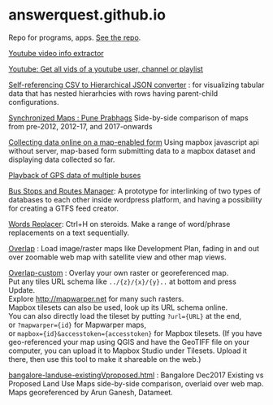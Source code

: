# answerquest.github.io
Repo for programs, apps. [See the repo](https://github.com/answerquest/answerquest.github.io).

[Youtube video info extractor](youtube-info-extractor.html)

[Youtube: Get all vids of a youtube user, channel or playlist](youtube-all-vids-info.html)

[Self-referencing CSV to Hierarchical JSON converter](selfrefCSV_2_hierarchJSON.html) : for visualizing tabular data that has nested hierarhcies with rows having parent-child configurations.

[Synchronized Maps : Pune Prabhags](pune_07-12-17_sync.html) Side-by-side comparison of maps from pre-2012, 2012-17, and 2017-onwards

[Collecting data online on a map-enabled form](form2mapbox-encrypted.html) Using mapbox javascript api without server, map-based form submitting data to a mapbox dataset and displaying data collected so far.

[Playback of GPS data of multiple buses](https://answerquest.github.io/GPSPlayback/)

[Bus Stops and Routes Manager](http://nikhilvj.cu.cc/busroutes/): A prototype for interlinking of two types of databases to each other inside wordpress platform, and having a possibility for creating a GTFS feed creator.

[Words Replacer](words-replacer.html): Ctrl+H on steroids. Make a range of word/phrase replacements on a text sequentially.

[Overlap](overlap.html) : Load image/raster maps like Development Plan, fading in and out over zoomable web map with satellite view and other map views.

[Overlap-custom](overlap-custom.html) : Overlay your own raster or georeferenced map. <br>Put any tiles URL schema like `../{z}/{x}/{y}..` at bottom and press Update. 
<br>Explore <http://mapwarper.net> for many such rasters. 
<br>Mapbox tilesets can also be used, look up its URL schema online.
<br>You can also directly load the tileset by putting `?url={URL}` at the end, 
<br>or `?mapwarper={id}` for Mapwarper maps, 
<br>or `mapbox={id}&accesstoken={accesstoken}` for Mapbox tilesets. (If you have geo-referenced your map using QGIS and have the GeoTIFF file on your computer, you can upload it to Mapbox Studio under Tilesets. Upload it there, then use this tool to make it shareable on the web.)

[bangalore-landuse-existingVproposed.html](bangalore-landuse-existingVproposed.html) : Bangalore Dec2017 Existing vs Proposed Land Use Maps side-by-side comparison, overlaid over web map. Maps georeferenced by Arun Ganesh, Datameet.
